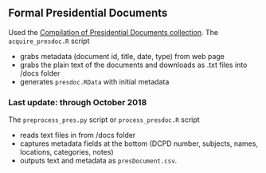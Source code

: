 ## Formal Presidential Documents

Used the [Compilation of Presidential Documents collection](https://www.gpo.gov/fdsys/browse/collection.action?collectionCode=CPD). The `acquire_presdoc.R` script
* grabs metadata (document id, title, date, type) from web page
* grabs the plain text of the documents and downloads as .txt files into /docs folder
* generates `presdoc.RData` with initial metadata

### Last update: through October 2018

The `preprocess_pres.py` script or `process_presdoc.R` script
* reads text files in from /docs folder
* captures metadata fields at the bottom (DCPD number, subjects, names, locations, categories, notes)
* outputs text and metadata as `presDocument.csv`.
